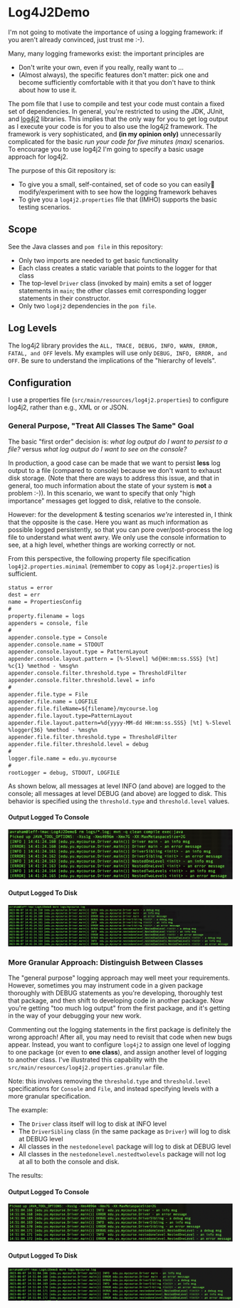 # Log4J2Demo

I'm not going to motivate the importance of using a logging framework: if you aren't already convinced, just trust me :-).

Many, many logging frameworks exist: the important principles are

* Don't write your own, even if you really, really want to ...
* (Almost always), the specific features don't matter: pick one and become sufficiently comfortable with it that you don't have to think about how to use it.

The pom file that I use to compile and test your code must contain a fixed set of dependencies.  In general, you're restricted to using the JDK, JUnit, and [log4j2](https://logging.apache.org/log4j/2.x/maven-artifacts.html) libraries.  This implies that the only way for you to get log output as I execute your code is for you to also use the log4j2 framework.   The framework is very sophisticated, and **(in my opinion only)** unnecessarily complicated for the basic *run your code for five minutes (max)* scenarios.  To encourage you to use log4j2 I'm going to specify a basic usage approach for log4j2.  

The purpose of this Git repository is:

* To give you a small, self-contained, set of code so you can easily modify/experiment with to see how the logging framework behaves
* To give you a `log4j2.properties` file that (IMHO) supports the basic testing scenarios.

## Scope 

See the Java classes and `pom file` in this repository: 

* Only two imports are needed to get basic functionality
* Each class creates a static variable that points to the logger for that class
* The top-level `Driver` class (invoked by main) emits a set of logger statements in `main`; the other classes emit corresponding logger statements in their constructor.
* Only two `log4j2` dependencies in the `pom file`.


## Log Levels

The log4j2 library provides the `ALL, TRACE, DEBUG, INFO, WARN, ERROR, FATAL, and OFF` levels.  My examples will use only `DEBUG, INFO, ERROR, and OFF`.  Be sure to understand the implications of the "hierarchy of levels".

## Configuration

I use a properties file (`src/main/resources/log4j2.properties`) to configure log4j2, rather than e.g., XML or or JSON.

### General Purpose, "Treat All Classes The Same" Goal

The basic "first order" decision is: *what log output do I want to persist to a file?* versus *what log output do I want to see on the console?*

In production, a good case can be made that we want to persist **less** log output to a file (compared to console) because we don't want to exhaust disk storage.  (Note that there are ways to address this issue, and that in general, too much information about the state of your system is **not** a problem :-)).  In this scenario, we want to specify that only "high importance" messages get logged to disk, relative to the console.

However: for the development & testing scenarios _we're_ interested in, I think that the opposite is the case.  Here you want as much information as possible logged persistently, so that you can pore over/post-process the log file to understand what went awry.  We only use the console information to see, at a high level, whether things are working correctly or not.

From this perspective, the following property file specification `log4j2.properties.minimal` (remember to copy as `log4j2.properties`) is sufficient.

	status = error
	dest = err
	name = PropertiesConfig
	# 
	property.filename = logs
	appenders = console, file
	# 
	appender.console.type = Console
	appender.console.name = STDOUT
	appender.console.layout.type = PatternLayout
	appender.console.layout.pattern = [%-5level] %d{HH:mm:ss.SSS} [%t] %c{1} %method - %msg%n
	appender.console.filter.threshold.type = ThresholdFilter
	appender.console.filter.threshold.level = info
	# 
	appender.file.type = File
	appender.file.name = LOGFILE
	appender.file.fileName=${filename}/mycourse.log
	appender.file.layout.type=PatternLayout
	appender.file.layout.pattern=%d{yyyy-MM-dd HH:mm:ss.SSS} [%t] %-5level %logger{36} %method - %msg%n
	appender.file.filter.threshold.type = ThresholdFilter
	appender.file.filter.threshold.level = debug
	#
	logger.file.name = edu.yu.mycourse
	# 
	rootLogger = debug, STDOUT, LOGFILE

As shown below, all messages at level INFO (and above) are logged to the console; all messages at level DEBUG (and above) are logged to disk.  This behavior is specified using the `threshold.type` and `threshold.level` values.

#### Output Logged To Console
![OutputToConsole_AllClassesTreatedTheSame.png](OutputToConsole_AllClassesTreatedTheSame.png)

#### Output Logged To Disk

![OutputToDisk_AllClassesTreatedTheSame.png](OutputToDisk_AllClassesTreatedTheSame.png)

### More Granular Approach: Distinguish Between Classes

The "general purpose" logging approach may well meet your requirements.  However, sometimes you may instrument code in a given package thoroughly with DEBUG statements as you're developing, thoroughly test that package, and then shift to developing code in another package.   Now you're getting "too much log output" from the first package, and it's getting in the way of your debugging your new work.

Commenting out the logging statements in the first package is definitely the wrong approach! After all, you may need to revisit that code when new bugs appear.  Instead, you want to configure `log4j2` to assign one level of logging to one package (or even to **one class**), and assign another level of logging to another class.  I've illustrated this capability with the `src/main/resources/log4j2.properties.granular` file.

Note: this involves removing the `threshold.type` and `threshold.level` specifications for `Console` and `File`, and instead specifying levels with a more granular specification.

The example:

* The `Driver` class itself will log to disk at INFO level
* The `DriverSibling` class (in the same package as `Driver`) will log to disk at DEBUG level
* All classes in the `nestedonelevel` package will log to disk at DEBUG level
* All classes in the `nestedonelevel.nestedtwolevels` package will not log at all to both the console and disk.

The results: 

#### Output Logged To Console 
![OutputToConsole_GranularLogging.png](OutputToConsole_GranularLogging.png)


#### Output Logged To Disk

![OutputToDisk_GranularLogging.png](OutputToDisk_GranularLogging.png)






